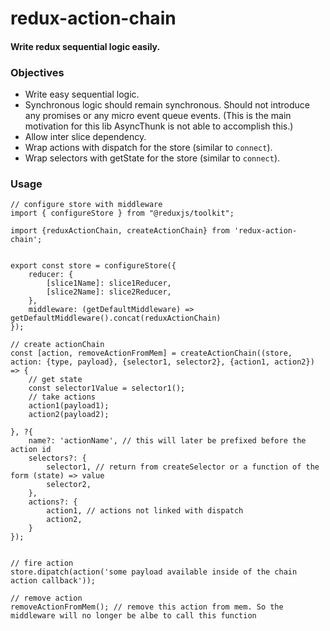 # redux-action-chain
#### Write redux sequential logic easily.

### Objectives
- Write easy sequential logic.
- Synchronous logic should remain synchronous. Should not introduce any promises or any micro event queue events. (This is the main motivation for this lib AsyncThunk is not able to accomplish this.)
- Allow inter slice dependency.
- Wrap actions with dispatch for the store (similar to `connect`).
- Wrap selectors with getState for the store (similar to `connect`).

### Usage

```JS
// configure store with middleware
import { configureStore } from "@reduxjs/toolkit";

import {reduxActionChain, createActionChain} from 'redux-action-chain';


export const store = configureStore({
    reducer: {
        [slice1Name]: slice1Reducer,
        [slice2Name]: slice2Reducer,
    },
    middleware: (getDefaultMiddleware) => getDefaultMiddleware().concat(reduxActionChain)
});

// create actionChain
const [action, removeActionFromMem] = createActionChain((store, action: {type, payload}, {selector1, selector2}, {action1, action2}) => {
    // get state
    const selector1Value = selector1();
    // take actions
    action1(payload1);
    action2(payload2);

}, ?{
    name?: 'actionName', // this will later be prefixed before the action id
    selectors?: {
        selector1, // return from createSelector or a function of the form (state) => value
        selector2,
    },
    actions?: {
        action1, // actions not linked with dispatch
        action2,
    }
});


// fire action
store.dipatch(action('some payload available inside of the chain action callback'));

// remove action
removeActionFromMem(); // remove this action from mem. So the middleware will no longer be albe to call this function

```
